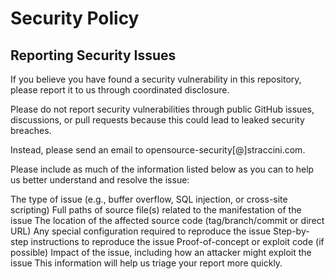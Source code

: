 # Security Policy

## Reporting Security Issues
If you believe you have found a security vulnerability in this repository, please report it to us through coordinated disclosure.

Please do not report security vulnerabilities through public GitHub issues, discussions, or pull requests because this could lead to leaked security breaches.

Instead, please send an email to opensource-security[@]straccini.com.

Please include as much of the information listed below as you can to help us better understand and resolve the issue:

The type of issue (e.g., buffer overflow, SQL injection, or cross-site scripting)
Full paths of source file(s) related to the manifestation of the issue
The location of the affected source code (tag/branch/commit or direct URL)
Any special configuration required to reproduce the issue
Step-by-step instructions to reproduce the issue
Proof-of-concept or exploit code (if possible)
Impact of the issue, including how an attacker might exploit the issue
This information will help us triage your report more quickly.
